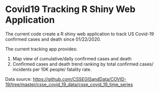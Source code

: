 # Covid19 Tracking R Shiny Web Application

The current code create a R shiny web application to track US Covid-19 confirmed cases and death since 01/22/2020.

The current tracking app provides:
 1. Map view of cumulative/daily confirmed cases and death
 2. Confirmed cases and death trend ranking by total confirmed cases/ incidents per 10K people/ fatality rate.

Data source: https://github.com/CSSEGISandData/COVID-19/tree/master/csse_covid_19_data/csse_covid_19_time_series
